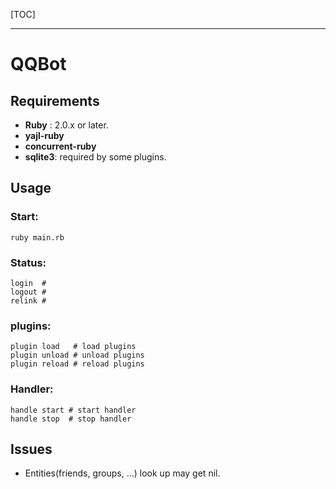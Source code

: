 [TOC]

-------------------
# QQBot

## Requirements
- **Ruby** : 2.0.x or later.
- **yajl-ruby**
- **concurrent-ruby**
- **sqlite3**: required by some plugins.

## Usage

### Start:
``` shell
ruby main.rb
```

### Status:
```
login  #
logout #
relink #
```

### plugins:
```
plugin load   # load plugins
plugin unload # unload plugins
plugin reload # reload plugins
```

### Handler:
```
handle start # start handler
handle stop  # stop handler
```

## Issues
- Entities(friends, groups, ...) look up may get nil.